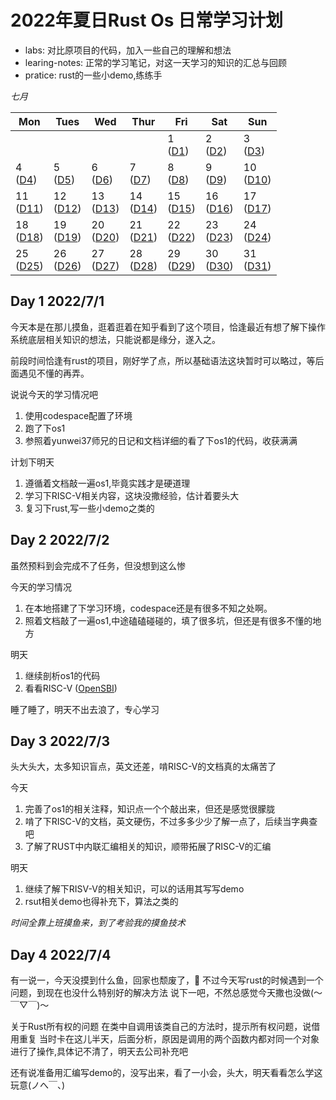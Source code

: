 # 2022年夏日Rust Os 日常学习计划

- labs: 对比原项目的代码，加入一些自己的理解和想法
- learing-notes: 正常的学习笔记，对这一天学习的知识的汇总与回顾
- pratice: rust的一些小demo,练练手


*七月*

| Mon               | Tues              | Wed                          | Thur                         | Fri                          | Sat               | Sun               |
| ----------------- | ----------------- | ---------------------------- | ---------------------------- | ---------------------------- | ----------------- | ----------------- |
|                   |                   |                   |                   | 1 <br> ([D1](#day-1-202271)) | 2 <br> ([D2](#day-2-202272)) | 3 <br> ([D3](#day-3-202273)) | 
|4 <br> ([D4](##day-4-202274)) | 5 <br> ([D5](#day-5-202275)) | 6 <br> ([D6](#day-6-202276)) | 7 <br> ([D7](#day-7-202277)) | 8 <br> ([D8](#day-8-202278))       | 9 <br> ([D9](#day-9-202279))            | 10 <br> ([D10](#day-10-2022710))         | 
|11  <br>  ([D11](#day-11-2022711))             | 12      <br>    ([D12](#day-12-2022712))       | 13    <br>    ([D13](#day-13-2022713))             | 14         <br>    ([D14](#day-14-2020711))        | 15        <br>    ([D15](#day-15-2022715))                    | 16    <br>     ([D16](#day-16-2022716))                       | 17    <br>      ([D17](#day-17-2022717))                       |
|18    <br>    ([D18](#day-18-2020718))            | 19   <br>     ([D19](#day-19-2022719))            | 20   <br>    ([D20](#day-20-2022720))            | 21       <br>    ([D21](#day-21-2022721))         | 22     <br>    ([D22](#day-22-2022722))                         | 23     <br>    ([D23](#day-23-2022723))                         | 24    <br>    ([D24](#day-24-2022724))                        | 
|25      <br>    ([D25](#day-25-2022725))             | 26         <br>    ([D26](#day-26-2022726))           | 27         <br>    ([D27](#day-27-2022727))           | 28       <br>    ([D28](#day-28-2022728))           | 29         <br>    ([D29](#day-29-2022729))                    | 30        <br>    ([D30](#day-30-2022730))                     | 31     <br>    ([D31](#day-31-2022731))                           |


## Day 1 2022/7/1
今天本是在那儿摸鱼，逛着逛着在知乎看到了这个项目，恰逢最近有想了解下操作系统底层相关知识的想法，只能说都是缘分，遂入之。

前段时间恰逢有rust的项目，刚好学了点，所以基础语法这块暂时可以略过，等后面遇见不懂的再弄。

说说今天的学习情况吧
1. 使用codespace配置了环境
2. 跑了下os1
3. 参照着yunwei37师兄的日记和文档详细的看了下os1的代码，收获满满

计划下明天
1. 遵循着文档敲一遍os1,毕竟实践才是硬道理
2. 学习下RISC-V相关内容，这块没撒经验，估计着要头大
3. 复习下rust,写一些小demo之类的

## Day 2 2022/7/2
虽然预料到会完成不了任务，但没想到这么惨

今天的学习情况
1. 在本地搭建了下学习环境，codespace还是有很多不知之处啊。
2. 照着文档敲了一遍os1,中途磕磕碰碰的，填了很多坑，但还是有很多不懂的地方

明天
1. 继续剖析os1的代码
2. 看看RISC-V ([OpenSBI](https://github.com/riscv-non-isa/riscv-sbi-doc/blob/master/riscv-sbi.adoc#legacy-sbi-extension-extension-ids-0x00-through-0x0f))

睡了睡了，明天不出去浪了，专心学习

## Day 3 2022/7/3
头大头大，太多知识盲点，英文还差，啃RISC-V的文档真的太痛苦了

今天
1. 完善了os1的相关注释，知识点一个个敲出来，但还是感觉很朦胧
2. 啃了下RISC-V的文档，英文硬伤，不过多多少少了解一点了，后续当字典查吧
3. 了解了RUST中内联汇编相关的知识，顺带拓展了RISC-V的汇编


明天
1. 继续了解下RISV-V的相关知识，可以的话用其写写demo
2. rsut相关demo也得补充下，算法之类的

*时间全靠上班摸鱼来，到了考验我的摸鱼技术*

## Day 4 2022/7/4
有一说一，今天没摸到什么鱼，回家也颓废了，💊
不过今天写rust的时候遇到一个问题，到现在也没什么特别好的解决方法
说下一吧，不然总感觉今天撒也没做(～￣▽￣)～

关于Rust所有权的问题
在类中自调用该类自己的方法时，提示所有权问题，说借用重复
当时卡在这儿半天，后面分析，原因是调用的两个函数内都对同一个对象进行了操作,具体记不清了，明天去公司补充吧

还有说准备用汇编写demo的，没写出来，看了一小会，头大，明天看看怎么学这玩意(ノへ￣、)



